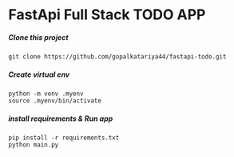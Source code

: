 # FastApi Full Stack TODO APP
##### Clone this project
```
git clone https://github.com/gopalkatariya44/fastapi-todo.git
```
##### Create virtual env
```
python -m venv .myenv
source .myenv/bin/activate
```

##### install requirements & Run app
```
pip install -r requirements.txt
python main.py
```
